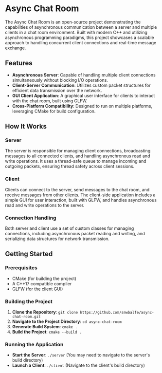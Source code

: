 # Async Chat Room

The Async Chat Room is an open-source project demonstrating the capabilities of asynchronous communication between a server and multiple clients in a chat room environment. Built with modern C++ and utilizing asynchronous programming paradigms, this project showcases a scalable approach to handling concurrent client connections and real-time message exchange.

## Features

- **Asynchronous Server**: Capable of handling multiple client connections simultaneously without blocking I/O operations.
- **Client-Server Communication**: Utilizes custom packet structures for efficient data transmission over the network.
- **GUI Client Application**: A graphical user interface for clients to interact with the chat room, built using GLFW.
- **Cross-Platform Compatibility**: Designed to run on multiple platforms, leveraging CMake for build configuration.

## How It Works

### Server

The server is responsible for managing client connections, broadcasting messages to all connected clients, and handling asynchronous read and write operations. It uses a thread-safe queue to manage incoming and outgoing packets, ensuring thread safety across client sessions.

### Client

Clients can connect to the server, send messages to the chat room, and receive messages from other clients. The client-side application includes a simple GUI for user interaction, built with GLFW, and handles asynchronous read and write operations to the server.

### Connection Handling

Both server and client use a set of custom classes for managing connections, including asynchronous packet reading and writing, and serializing data structures for network transmission.

## Getting Started

### Prerequisites

- CMake (for building the project)
- A C++17 compatible compiler
- GLFW (for the client GUI)

### Building the Project

1. **Clone the Repository**: `git clone https://github.com/smwbalfe/async-chat-room.git`
2. **Navigate to the Project Directory**: `cd async-chat-room`
3. **Generate Build System**: `cmake .`
4. **Build the Project**: `cmake --build .`

### Running the Application

- **Start the Server**: `./server` (You may need to navigate to the server's build directory)
- **Launch a Client**: `./client` (Navigate to the client's build directory)
